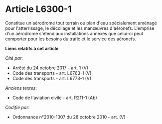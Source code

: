 # Article L6300-1

Constitue un aérodrome tout terrain ou plan d'eau spécialement aménagé pour l'atterrissage, le décollage et les manœuvres
d'aéronefs. L'emprise d'un aérodrome s'étend aux installations annexes que celui-ci peut comporter pour les besoins du trafic
et le service des aéronefs.

**Liens relatifs à cet article**

_Cité par_:

  - Arrêté du 24 octobre 2017 - art. 1 (V)
  - Code des transports - art. L6763-1 (V)
  - Code des transports - art. L6773-1 (V)

_Anciens textes_:

  - Code de l'aviation civile - art. R211-1 (Ab)

_Codifié par_:

  - Ordonnance n°2010-1307 du 28 octobre 2010 - art. (V)
